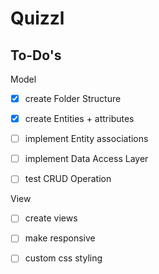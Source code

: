 # Quizzl

## To-Do's

Model
- [x] create Folder Structure
- [x] create Entities + attributes
- [ ] implement Entity associations
- [ ] implement Data Access Layer 
- [ ] test CRUD Operation


View
- [ ] create views
- [ ] make responsive
- [ ] custom css styling 


